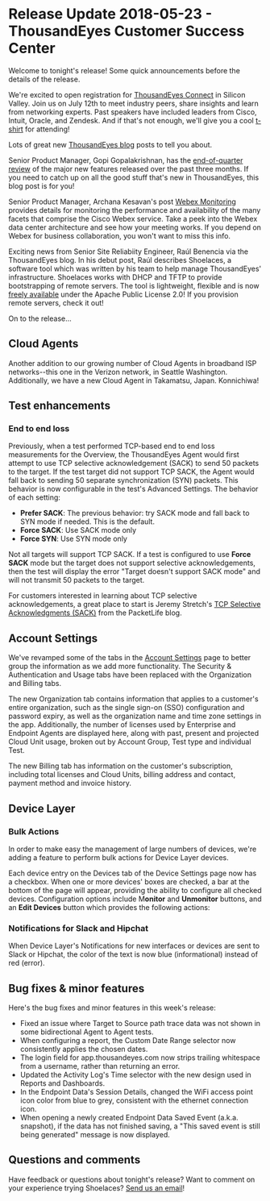 # Release Update 2018-05-23 - ThousandEyes Customer Success Center

Welcome to tonight's release! Some quick announcements before the details of the release.

We're excited to open registration for [ThousandEyes Connect](https://www.thousandeyes.com/events/connect/santa-clara-2018) in Silicon Valley. Join us on July 12th to meet industry peers, share insights and learn from networking experts. Past speakers have included leaders from Cisco, Intuit, Oracle, and Zendesk. And if that's not enough, we'll give you a cool [t-shirt](https://www.thousandeyes.com/tshirt) for attending!

Lots of great new [ThousandEyes blog](https://blog.thousandeyes.com/) posts to tell you about.

Senior Product Manager, Gopi Gopalakrishnan, has the [end-of-quarter review](https://blog.thousandeyes.com/product-features-whats-new-q1-2018/) of the major new features released over the past three months. If you need to catch up on all the good stuff that's new in ThousandEyes, this blog post is for you!

Senior Product Manager, Archana Kesavan's post [Webex Monitoring](https://blog.thousandeyes.com/webex-monitoring/) provides details for monitoring the performance and availability of the many facets that comprise the Cisco Webex service. Take a peek into the Webex data center architecture and see how your meeting works. If you depend on Webex for business collaboration, you won't want to miss this info.

Exciting news from Senior Site Reliabiity Engineer, Raúl Benencia via the ThousandEyes blog. In his debut post, Raúl describes Shoelaces, a software tool which was written by his team to help manage ThousandEyes' infrastructure. Shoelaces works with DHCP and TFTP to provide bootstrapping of remote servers. The tool is lightweight, flexible and is now [freely available](https://github.com/thousandeyes/shoelaces) under the Apache Public License 2.0! If you provision remote servers, check it out!

On to the release...

## Cloud Agents

Another addition to our growing number of Cloud Agents in broadband ISP networks--this one in the Verizon network, in Seattle Washington. Additionally, we have a new Cloud Agent in Takamatsu, Japan. Konnichiwa!

## Test enhancements

### End to end loss

Previously, when a test performed TCP-based end to end loss measurements for the Overview, the ThousandEyes Agent would first attempt to use TCP selective acknowledgement \(SACK\) to send 50 packets to the target. If the test target did not support TCP SACK, the Agent would fall back to sending 50 separate synchronization \(SYN\) packets. This behavior is now configurable in the test's Advanced Settings. The behavior of each setting:

* **Prefer SACK**: The previous behavior: try SACK mode and fall back to SYN mode if needed. This is the default.
* **Force SACK**: Use SACK mode only
* **Force SYN**: Use SYN mode only

Not all targets will support TCP SACK. If a test is configured to use **Force SACK** mode but the target does not support selective acknowledgements, then the test will display the error "Target doesn't support SACK mode" and will not transmit 50 packets to the target.

For customers interested in learning about TCP selective acknowledgements, a great place to start is Jeremy Stretch's [TCP Selective Acknowledgments \(SACK\)](http://packetlife.net/blog/2010/jun/17/tcp-selective-acknowledgments-sack/) from the PacketLife blog.

## Account Settings

We've revamped some of the tabs in the [Account Settings](https://app.thousandeyes.com/settings/account/?section=profile) page to better group the information as we add more functionality. The Security & Authentication and Usage tabs have been replaced with the Organization and Billing tabs.

The new Organization tab contains information that applies to a customer's entire organization, such as the single sign-on \(SSO\) configuration and password expiry, as well as the organization name and time zone settings in the app. Additionally, the number of licenses used by Enterprise and Endpoint Agents are displayed here, along with past, present and projected Cloud Unit usage, broken out by Account Group, Test type and individual Test.

The new Billing tab has information on the customer's subscription, including total licenses and Cloud Units, billing address and contact, payment method and invoice history.

## Device Layer

### Bulk Actions

In order to make easy the management of large numbers of devices, we're adding a feature to perform bulk actions for Device Layer devices.  
 

  
Each device entry on the Devices tab of the Device Settings page now has a checkbox. When one or more devices' boxes are checked, a bar at the bottom of the page will appear, providing the ability to configure all checked devices. Configuration options include M**onitor** and **Unmonitor** buttons, and an **Edit Devices** button which provides the following actions:  
 

### Notifications for Slack and Hipchat

When Device Layer's Notifications for new interfaces or devices are sent to Slack or Hipchat, the color of the text is now blue \(informational\) instead of red \(error\).

## Bug fixes & minor features

Here's the bug fixes and minor features in this week's release:

* Fixed an issue where Target to Source path trace data was not shown in some bidirectional Agent to Agent tests.
* When configuring a report, the Custom Date Range selector now consistently applies the chosen dates.
* The login field for app.thousandeyes.com now strips trailing whitespace from a username, rather than returning an error.
* Updated the Activity Log's Time selector with the new design used in Reports and Dashboards.
* In the Endpoint Data's Session Details, changed the WiFi access point icon color from blue to grey, consistent with the ethernet connection icon.
* When opening a newly created Endpoint Data Saved Event \(a.k.a. snapshot\), if the data has not finished saving, a "This saved event is still being generated" message is now displayed.

## Questions and comments

Have feedback or questions about tonight's release? Want to comment on your experience trying Shoelaces?  [Send us an email](mailto:support@thousandeyes.com?subject=2018-05-22+Release+Update)!

